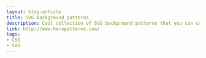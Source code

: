 ```yaml
---
layout: blog-article
title: SVG background patterns
description: Cool collection of SVG background patterns that you can customize
link: http://www.heropatterns.com/
tags:
- CSS
- SVG
---
```

